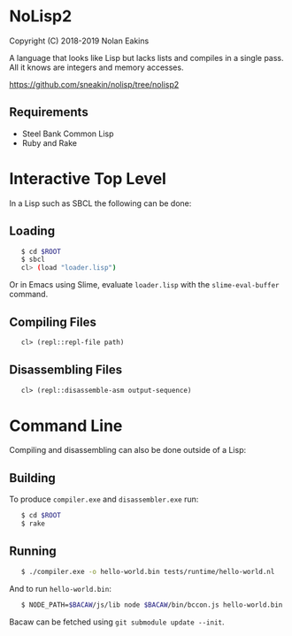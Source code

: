 NoLisp2
===

Copyright (C) 2018-2019 Nolan Eakins

A language that looks like Lisp but lacks lists and compiles in a single pass.
All it knows are integers and memory accesses.

https://github.com/sneakin/nolisp/tree/nolisp2

Requirements
---

* Steel Bank Common Lisp
* Ruby and Rake


Interactive Top Level
===

In a Lisp such as SBCL the following can be done:

Loading
---

```sh
   $ cd $ROOT
   $ sbcl
   cl> (load "loader.lisp")
```

Or in Emacs using Slime, evaluate `loader.lisp` with the `slime-eval-buffer` command.

Compiling Files
---

```lisp
   cl> (repl::repl-file path)
```

Disassembling Files
---

```lisp
   cl> (repl::disassemble-asm output-sequence)
```


Command Line
===

Compiling and disassembling can also be done outside of a Lisp:

Building
---

To produce `compiler.exe` and `disassembler.exe` run:

```sh
   $ cd $ROOT
   $ rake
```

Running
---

```sh
   $ ./compiler.exe -o hello-world.bin tests/runtime/hello-world.nl
```

And to run `hello-world.bin`:

```sh
   $ NODE_PATH=$BACAW/js/lib node $BACAW/bin/bccon.js hello-world.bin
```

Bacaw can be fetched using `git submodule update --init`.

